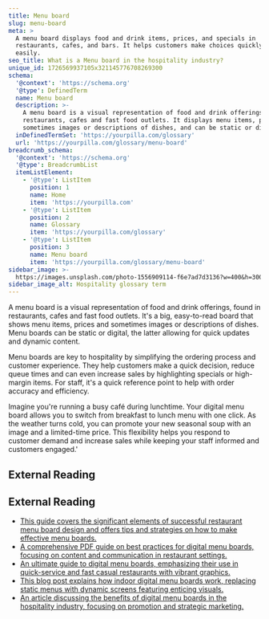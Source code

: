 ```yaml
---
title: Menu board
slug: menu-board
meta: >
  A menu board displays food and drink items, prices, and specials in
  restaurants, cafes, and bars. It helps customers make choices quickly and
  easily.
seo_title: What is a Menu board in the hospitality industry?
unique_id: 1726569937105x321145776708269300
schema:
  '@context': 'https://schema.org'
  '@type': DefinedTerm
  name: Menu board
  description: >-
    A menu board is a visual representation of food and drink offerings found in
    restaurants, cafes and fast food outlets. It displays menu items, prices and
    sometimes images or descriptions of dishes, and can be static or digital.
  inDefinedTermSet: 'https://yourpilla.com/glossary'
  url: 'https://yourpilla.com/glossary/menu-board'
breadcrumb_schema:
  '@context': 'https://schema.org'
  '@type': BreadcrumbList
  itemListElement:
    - '@type': ListItem
      position: 1
      name: Home
      item: 'https://yourpilla.com'
    - '@type': ListItem
      position: 2
      name: Glossary
      item: 'https://yourpilla.com/glossary'
    - '@type': ListItem
      position: 3
      name: Menu board
      item: 'https://yourpilla.com/glossary/menu-board'
sidebar_image: >-
  https://images.unsplash.com/photo-1556909114-f6e7ad7d3136?w=400&h=300&fit=crop&auto=format
sidebar_image_alt: Hospitality glossary term
---
```


A menu board is a visual representation of food and drink offerings, found in restaurants, cafes and fast food outlets. It's a big, easy-to-read board that shows menu items, prices and sometimes images or descriptions of dishes. Menu boards can be static or digital, the latter allowing for quick updates and dynamic content.

Menu boards are key to hospitality by simplifying the ordering process and customer experience. They help customers make a quick decision, reduce queue times and can even increase sales by highlighting specials or high-margin items. For staff, it's a quick reference point to help with order accuracy and efficiency.

Imagine you're running a busy café during lunchtime. Your digital menu board allows you to switch from breakfast to lunch menu with one click. As the weather turns cold, you can promote your new seasonal soup with an image and a limited-time price. This flexibility helps you respond to customer demand and increase sales while keeping your staff informed and customers engaged.'

## External Reading



## External Reading

*   [This guide covers the significant elements of successful restaurant menu board design and offers tips and strategies on how to make effective menu boards.](https://nento.com/the-ultimate-guide-to-restaurant-menu-board-design/)
*   [A comprehensive PDF guide on best practices for digital menu boards, focusing on content and communication in restaurant settings.](https://delphidisplay.com/wp-content/uploads/2022/07/Delphi-Best-Practices-Digital-Menu-Boards-2021.pdf)
*   [An ultimate guide to digital menu boards, emphasizing their use in quick-service and fast casual restaurants with vibrant graphics.](https://www.kuusoft.com/nexsigns/wp-content/uploads/sites/11/2020/05/DMBUltimateGuide-ver3-Mockup-V02.pdf)
*   [This blog post explains how indoor digital menu boards work, replacing static menus with dynamic screens featuring enticing visuals.](https://navori.com/blog/indoor-digital-menu-boards-how-it-works/)
*   [An article discussing the benefits of digital menu boards in the hospitality industry, focusing on promotion and strategic marketing.](https://www.ledcraftinc.com/benefits-of-digital-menu-boards-in-the-hospitality-industry/)
